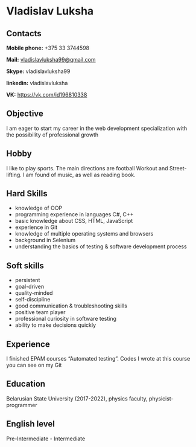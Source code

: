 # Vladislav Luksha

## Contacts

**Mobile phone:** +375 33 3744598

**Mail:** vladislavluksha99@qmail.com

**Skype:** vladislavluksha99

**linkedin:** vladislavluksha

**VK:** <https://vk.com/id196810338>

## Objective

I am eager to start my career in the web development specialization with the possibility of professional growth

## Hobby

I like to play sports. The main directions are football Workout and Street-lifting. I am found of music, as well as reading book.

## Hard Skills

- knowledge of OOP
- programming experience in languages C#, C++
- basic knowledge about CSS, HTML, JavaScript
- experience in Git
- knowledge of multiple operating systems and browsers
- background in Selenium
- understanding the basics of testing &
software development process

## Soft skills

- persistent
- goal-driven
- quality-minded
- self-discipline
- good communication & troubleshooting skills
- positive team player
- professional curiosity in software testing
- ability to make decisions quickly

## Experience

I finished EPAM courses “Automated testing”.
Codes I wrote at this course you can see on my Git

## Education

Belarusian State University
(2017-2022), physics faculty,
physicist-programmer

## English level

Pre-Intermediate - Intermediate
